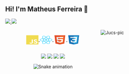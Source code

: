 ## Hi! I'm Matheus Ferreira 👋
<div>
  <a href="https://github.com/flynof">
  <img height="160em" src="https://github-readme-stats.vercel.app/api?username=flynof&show_icons=true&theme=chartreuse-dark&include_all_commits=true&count_private=true"/>
  <img height="160em" src="https://github-readme-stats.vercel.app/api/top-langs/?username=flynof&layout=compact&langs_count=7&theme=chartreuse-dark"/>
</div>
  
  <div><br>
  <img align="right" alt="Jucs-pic" height="150" src="https://bestanimations.com/media/dragons/1977101522dragon-animated-gif-73.gif#.YjD_16NF9Q0.link" width="200" height="200">
</div>
  
  <div style="display: inline_block" align="center"><br>
  <img align="center" alt="Rafa-Js" height="30" width="40" src="https://raw.githubusercontent.com/devicons/devicon/master/icons/javascript/javascript-plain.svg">
  <img align="center" alt="Rafa-React" height="30" width="40" src="https://raw.githubusercontent.com/devicons/devicon/master/icons/react/react-original.svg">
  <img align="center" alt="Rafa-HTML" height="30" width="40" src="https://raw.githubusercontent.com/devicons/devicon/master/icons/html5/html5-original.svg">
  <img align="center" alt="Rafa-CSS" height="30" width="40" src="https://raw.githubusercontent.com/devicons/devicon/master/icons/css3/css3-original.svg">
</div>
  
 ##  
  
 <div style="display: inline_block" align="center"> 
  <a href="https://www.instagram.com/flynof/" rel="noopener"><img src="https://img.shields.io/badge/-Instagram-%23E4405F?style=for-the-badge&logo=instagram&logoColor=white" rel="noopener"></a>
  <a href = "https://mail.google.com/mail/u/0/#inbox" rel="noopener"><img src="https://img.shields.io/badge/-Gmail-e83838?style=for-the-badge&logo=gmail&logoColor=white" rel="noopener"></a>
  <a href="https://www.linkedin.com/in/matheus-ferreira-167baa230/" rel="noopener"><img src="https://img.shields.io/badge/-LinkedIn-%230077B5?style=for-the-badge&logo=linkedin&logoColor=white" rel="noopener"></a> 
  <a href="https://github.com/flynof" rel="noopener"><img src="https://img.shields.io/badge/GitHub-000000?style=for-the-badge&logo=github&logoColor=white&rel=noopener" rel="noopener"></a>
 
   ![Snake animation](https://github.com/flynof/flynof/blob/output/github-contribution-grid-snake.svg)
  
  </div>

 
